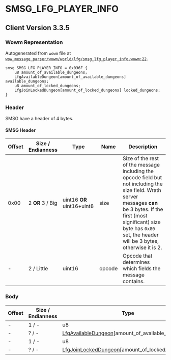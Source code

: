 # SMSG_LFG_PLAYER_INFO

## Client Version 3.3.5

### Wowm Representation

Autogenerated from `wowm` file at [`wow_message_parser/wowm/world/lfg/smsg_lfg_player_info.wowm:22`](https://github.com/gtker/wow_messages/tree/main/wow_message_parser/wowm/world/lfg/smsg_lfg_player_info.wowm#L22).
```rust,ignore
smsg SMSG_LFG_PLAYER_INFO = 0x036F {
    u8 amount_of_available_dungeons;
    LfgAvailableDungeon[amount_of_available_dungeons] available_dungeons;
    u8 amount_of_locked_dungeons;
    LfgJoinLockedDungeon[amount_of_locked_dungeons] locked_dungeons;
}
```
### Header

SMSG have a header of 4 bytes.

#### SMSG Header

| Offset | Size / Endianness | Type   | Name   | Description |
| ------ | ----------------- | ------ | ------ | ----------- |
| 0x00   | 2 **OR** 3 / Big           | uint16 **OR** uint16+uint8 | size | Size of the rest of the message including the opcode field but not including the size field. Wrath server messages **can** be 3 bytes. If the first (most significant) size byte has `0x80` set, the header will be 3 bytes, otherwise it is 2.|
| -      | 2 / Little| uint16 | opcode | Opcode that determines which fields the message contains. |

### Body

| Offset | Size / Endianness | Type | Name | Comment |
| ------ | ----------------- | ---- | ---- | ------- |
| - | 1 / - | u8 | amount_of_available_dungeons |  |
| - | ? / - | [LfgAvailableDungeon](lfgavailabledungeon.md)[amount_of_available_dungeons] | available_dungeons |  |
| - | 1 / - | u8 | amount_of_locked_dungeons |  |
| - | ? / - | [LfgJoinLockedDungeon](lfgjoinlockeddungeon.md)[amount_of_locked_dungeons] | locked_dungeons |  |

